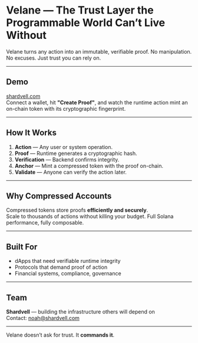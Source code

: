 # Velane — The Trust Layer the Programmable World Can’t Live Without

Velane turns any action into an immutable, verifiable proof. No manipulation. No excuses. Just trust you can rely on.

---

## Demo
[shardvell.com](https://shardvell.com)  
Connect a wallet, hit **"Create Proof"**, and watch the runtime action mint an on-chain token with its cryptographic fingerprint.

---

## How It Works
1. **Action** — Any user or system operation.
2. **Proof** — Runtime generates a cryptographic hash.
3. **Verification** — Backend confirms integrity.
4. **Anchor** — Mint a compressed token with the proof on-chain.
5. **Validate** — Anyone can verify the action later.

---

## Why Compressed Accounts
Compressed tokens store proofs **efficiently and securely**.  
Scale to thousands of actions without killing your budget. Full Solana performance, fully composable.

---

## Built For
- dApps that need verifiable runtime integrity  
- Protocols that demand proof of action  
- Financial systems, compliance, governance  

---

## Team
**Shardvell** — building the infrastructure others will depend on  
Contact: noah@shardvell.com

---

Velane doesn’t ask for trust. It **commands it**.
